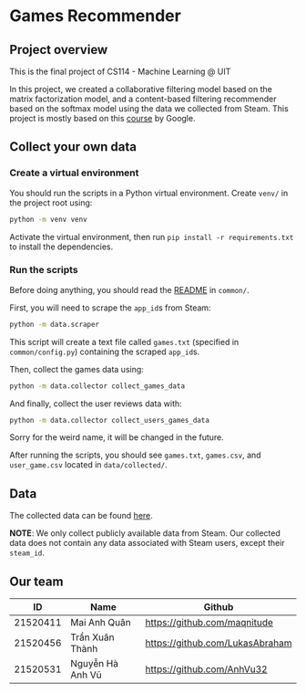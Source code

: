 # Games Recommender
## Project overview
This is the final project of CS114 - Machine Learning @ UIT

In this project, we created a collaborative filtering model based on the matrix factorization model, and a content-based filtering recommender based on the softmax model using the data we collected from Steam.
This project is mostly based on this [course](https://developers.google.com/machine-learning/recommendation/) by Google.

## Collect your own data
### Create a virtual environment
You should run the scripts in a Python virtual environment. Create `venv/` in the project root using:
```bash
python -m venv venv
```
Activate the virtual environment, then run `pip install -r requirements.txt` to install the dependencies.

### Run the scripts
Before doing anything, you should read the [README](https://github.com/maqnitude/games-recommender/blob/master/common/README.md) in `common/`.

First, you will need to scrape the `app_id`s from Steam:
```bash
python -m data.scraper
```
This script will create a text file called `games.txt` (specified in `common/config.py`) containing the scraped `app_id`s.

Then, collect the games data using:
```bash
python -m data.collector collect_games_data
```
And finally, collect the user reviews data with:
```bash
python -m data.collector collect_users_games_data
```
Sorry for the weird name, it will be changed in the future.

After running the scripts, you should see `games.txt`, `games.csv`, and `user_game.csv` located in `data/collected/`.

## Data
The collected data can be found [here](https://drive.google.com/drive/folders/1pAoRBzDp_FkVgdMPweaNPEXSmBU3fmOD?usp=sharing).

**NOTE**: We only collect publicly available data from Steam. Our collected data does not contain any data associated with Steam users, except their `steam_id`.

## Our team
| ID | Name | Github |
| -- | ---- | ------ |
| 21520411 | Mai Anh Quân | https://github.com/maqnitude |
| 21520456 | Trần Xuân Thành | https://github.com/LukasAbraham |
| 21520531 | Nguyễn Hà Anh Vũ | https://github.com/AnhVu32 |
